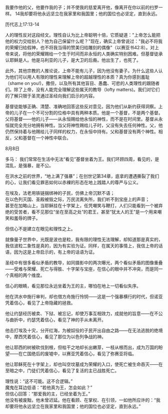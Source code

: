 
我要作他的父，他要作我的子；并不使我的慈爱离开他，像离开在你以前的扫罗一样。 14我却要将他永远坚立在我家里和我国里；他的国位也必坚定，直到永远。  
  
历代志上17:13-14  
  
人的理性反对这段经文。理性自认为比上帝聪明十倍，它质疑道："上帝怎么能把他的权力交给别人？他为自己保留什么呢？"现在，确实上帝曾说过："我必不将我的荣耀归给假神，也不将我当得的赞美归给雕刻的偶像"（以赛亚书42:8）。对上帝来说，将他的荣耀赐给一个生于时间而非永恒的人类确实特别困难。但基督徒承认耶稣是人。他是马利亚的儿子，是大卫的后裔。他出生了，也死了。  
  
此外，其他宗教的人推论说，上帝不能有儿子，因为他没有妻子。为什么这些人认为他们可以用人有限的理性来理解上帝的超越理性的本质？真为你感到羞耻（shame on you!)，撒但，以及所有其他盲目、愚蠢、可悲的人类理性的跟随者们。除了上帝，没有人能完全理解这些属天的教导（lofty matters)。我们对它们的了解只限于圣灵通过圣经向我们启示的内容。  
  
基督徒能够正确、清楚、准确地回答这些反对意见，因为他们从新约获得洞察。上帝的儿子在一个不可分割的位格中具有两种本质。他是一个基督，不是两个基督。父将基督——他的儿子——从永恒赐给他永恒的神性，而不是在时间里。基督从永恒就完全充分地拥有神性。当父将神性赐给儿子时，父没有失去任何神性。父，他仍然保持着与他赐给儿子同样的权力，在永恒中持有。父和基督没有两个神性。相反，父和基督在一个神性中联合。  
  
8月8日

多马：
我们常常在生活中无法“看见”基督坐着为王。我们环顾四周，看见的，是混乱，是强暴，是不公。

在洪水之前的世界，“地上满了强暴”；在创世记第34章，底拿的遭遇撕裂了我们的心，让我们看见罪恶如何以赤裸的形态在地上践踏人的尊严与公义。

在埃及，法老用铁链捆绑神的子民，仿佛上帝沉默不语；  
在以色列灭国、圣殿被毁之际，万民流离失所，我们听不到宝座上的声音；  
甚至在加略山上，当耶稣挂在十字架上，任凭嘲笑与鞭打，人们只能看到一个被弃绝的受苦者，看不见那位“坐在至高之处”的君王，甚至“犹太人的王”是一个用来嘲笑和羞辱的牌子。

但信心不是建立在眼见和理性之上。  

就像量子世界中，光既是波也是粒，我有限的理性无法理解，却知道那是真实的，我信波粒二象性是真的，因为有实验为证。同样，在属天的事情上，我信上帝的话语，因为这是上帝启示的，有上帝的话语为证。

圣经中有很多看似矛盾的教导，如同摄影中的两次曝光，两个看似矛盾的图像重叠——受难与荣耀、死亡与得胜、十字架与宝座，在信心的眼中并不冲突，而是同一个真相的两个维度。

信心的眼睛，看见那位永远坐着为王的主，哪怕在地上一切看似失序。

他在洪水中施行审判，却也借方舟施行怜悯——这是一个强暴横行的时代，但诺亚凭着信心，看见了上帝隐藏的拯救。

他让约瑟经历被卖、下狱、被忘记，却使万事互相效力，成就他的旨意——在不公与曲折中，约瑟凭着信心，看见了神的手从未离开。

他击打埃及十灾，分开红海，为被奴役的子民开出自由之路——在无法逃脱的绝境中，摩西凭着信心，看见了那位为以色列争战的神。

他让耶西的树被砍伐到根，但枯干之地却长出嫩芽，一枝从根而出，成为万国的盼望——在亡国绝后的废墟中，以赛亚凭着信心，看见了弥赛亚将临。

他让耶稣死在十字架上，却也叫空坟墓成为荣耀的入口，使死亡被生命吞灭——在至暗之中，门徒们凭着信心，看见了复活的主已战胜死亡。

理性说：“这不可能。这不合逻辑。”  
魔鬼在耳边低语：“若他真为王，怎会如此？”  
但信心回答：“那爱我的主，已经坐着为王。”  
他没有被废黜，他未曾迟延。他在看顾、在掌权、在引领，一如他所应许的：“我却要将他永远坚立在我家里和我国里；他的国位也必坚定，直到永远。”